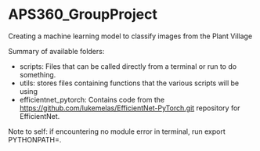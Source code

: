 # APS360_GroupProject
Creating a machine learning model to classify images from the Plant Village 

Summary of available folders:

- scripts: Files that can be called directly from a terminal or run to do something.
- utils: stores files containing functions that the various scripts will be using
- efficientnet_pytorch: Contains code from the https://github.com/lukemelas/EfficientNet-PyTorch.git repository for EfficientNet.

Note to self: if encountering no module error in terminal, run export PYTHONPATH=.